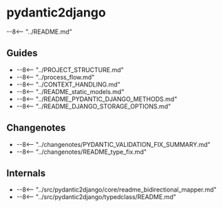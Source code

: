 # pydantic2django

--8<-- "../README.md"

## Guides

- --8<-- "../PROJECT_STRUCTURE.md"
- --8<-- "../process_flow.md"
- --8<-- "../CONTEXT_HANDLING.md"
- --8<-- "../README_static_models.md"
- --8<-- "../README_PYDANTIC_DJANGO_METHODS.md"
- --8<-- "../README_DJANGO_STORAGE_OPTIONS.md"

## Changenotes

- --8<-- "../changenotes/PYDANTIC_VALIDATION_FIX_SUMMARY.md"
- --8<-- "../changenotes/README_type_fix.md"

## Internals

- --8<-- "../src/pydantic2django/core/readme_bidirectional_mapper.md"
- --8<-- "../src/pydantic2django/typedclass/README.md"
